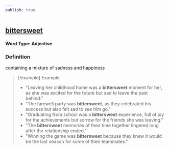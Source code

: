```yaml
---
publish: true
---
```

## [bittersweet](https://dictionary.cambridge.org/dictionary/english/bittersweet)

#### Word Type: Adjective
### Definition
containing a mixture of sadness and happiness

> [!example] Example
> 
> - "Leaving her childhood home was a **bittersweet** moment for her, as she was excited for the future but sad to leave the past behind."
> - "The farewell party was **bittersweet**, as they celebrated his success but also felt sad to see him go."
> - "Graduating from school was a **bittersweet** experience, full of joy for the achievements but sorrow for the friends she was leaving."
> - "The **bittersweet** memories of their time together lingered long after the relationship ended."
> - "Winning the game was **bittersweet** because they knew it would be the last season for some of their teammates."
